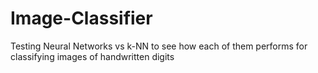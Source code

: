 # Image-Classifier
Testing Neural Networks vs k-NN to see how each of them performs for classifying images of handwritten digits
